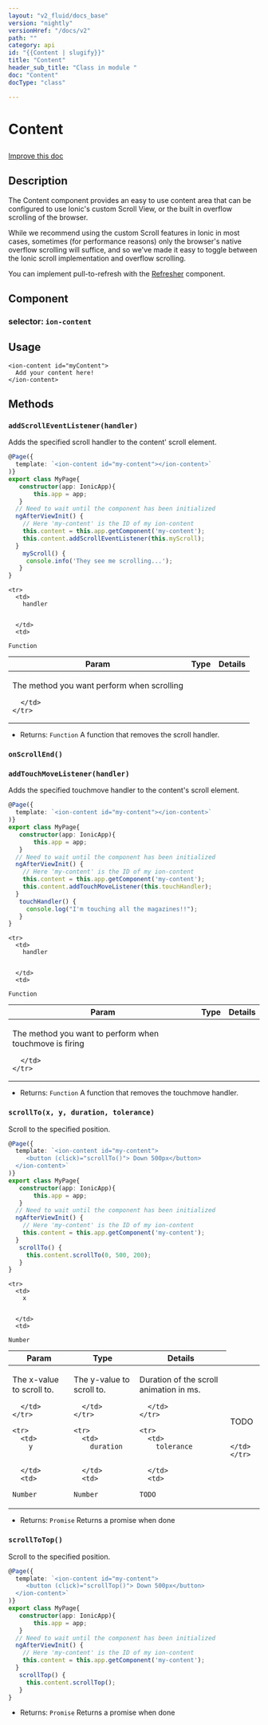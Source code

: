 ```yaml
---
layout: "v2_fluid/docs_base"
version: "nightly"
versionHref: "/docs/v2"
path: ""
category: api
id: "{{Content | slugify}}"
title: "Content"
header_sub_title: "Class in module "
doc: "Content"
docType: "class"

---
```










<h1 class="api-title">


Content






</h1>

<a class="improve-v2-docs" href='http://github.com/driftyco/ionic2/edit/master/ionic/components/content/content.ts#L8'>
Improve this doc
</a> 






<!-- description -->
<h2>Description</h2>

<p>The Content component provides an easy to use content area that can be configured to use Ionic&#39;s custom Scroll View, or the built in overflow scrolling of the browser.</p>
<p>While we recommend using the custom Scroll features in Ionic in most cases, sometimes (for performance reasons) only the browser&#39;s native overflow scrolling will suffice, and so we&#39;ve made it easy to toggle between the Ionic scroll implementation and overflow scrolling.</p>
<p>You can implement pull-to-refresh with the <a href="../../scroll/Refresher">Refresher</a> component.</p>


<h2>Component</h2>
<h3>selector: <code>ion-content</code></h3>
<!-- @usage tag -->

<h2>Usage</h2>

<pre><code class="lang-html">&lt;ion-content id=&quot;myContent&quot;&gt;
  Add your content here!
&lt;/ion-content&gt;
</code></pre>




<!-- @property tags -->


<!-- methods on the class -->

<h2>Methods</h2>

<div id="addScrollEventListener"></div>

<h3>
<code>addScrollEventListener(handler)</code>
  

</h3>

Adds the specified scroll handler to the content' scroll element.

```ts
@Page({
  template: `<ion-content id="my-content"></ion-content>`
)}
export class MyPage{
   constructor(app: IonicApp){
       this.app = app;
   }
  // Need to wait until the component has been initialized
  ngAfterViewInit() {
    // Here 'my-content' is the ID of my ion-content
    this.content = this.app.getComponent('my-content');
    this.content.addScrollEventListener(this.myScroll);
  }
    myScroll() {
     console.info('They see me scrolling...');
   }
}
```


<table class="table" style="margin:0;">
  <thead>
    <tr>
      <th>Param</th>
      <th>Type</th>
      <th>Details</th>
    </tr>
  </thead>
  <tbody>
    
    <tr>
      <td>
        handler
        
        
      </td>
      <td>
        
  <code>Function</code>
      </td>
      <td>
        <p>The method you want perform when scrolling</p>

        
      </td>
    </tr>
    
  </tbody>
</table>





* Returns: 
  <code>Function</code> A function that removes the scroll handler.




<div id="onScrollEnd"></div>

<h3>
<code>onScrollEnd()</code>
  

</h3>












<div id="addTouchMoveListener"></div>

<h3>
<code>addTouchMoveListener(handler)</code>
  

</h3>

Adds the specified touchmove handler to the content's scroll element.

```ts
@Page({
  template: `<ion-content id="my-content"></ion-content>`
)}
export class MyPage{
   constructor(app: IonicApp){
       this.app = app;
   }
  // Need to wait until the component has been initialized
  ngAfterViewInit() {
    // Here 'my-content' is the ID of my ion-content
    this.content = this.app.getComponent('my-content');
    this.content.addTouchMoveListener(this.touchHandler);
  }
   touchHandler() {
     console.log("I'm touching all the magazines!!");
   }
}
```


<table class="table" style="margin:0;">
  <thead>
    <tr>
      <th>Param</th>
      <th>Type</th>
      <th>Details</th>
    </tr>
  </thead>
  <tbody>
    
    <tr>
      <td>
        handler
        
        
      </td>
      <td>
        
  <code>Function</code>
      </td>
      <td>
        <p>The method you want to perform when touchmove is firing</p>

        
      </td>
    </tr>
    
  </tbody>
</table>





* Returns: 
  <code>Function</code> A function that removes the touchmove handler.




<div id="scrollTo"></div>

<h3>
<code>scrollTo(x,&nbsp;y,&nbsp;duration,&nbsp;tolerance)</code>
  

</h3>

Scroll to the specified position.

```ts
@Page({
  template: `<ion-content id="my-content">
     <button (click)="scrollTo()"> Down 500px</button>
  </ion-content>`
)}
export class MyPage{
   constructor(app: IonicApp){
       this.app = app;
   }
  // Need to wait until the component has been initialized
  ngAfterViewInit() {
    // Here 'my-content' is the ID of my ion-content
    this.content = this.app.getComponent('my-content');
  }
   scrollTo() {
     this.content.scrollTo(0, 500, 200);
   }
}
```


<table class="table" style="margin:0;">
  <thead>
    <tr>
      <th>Param</th>
      <th>Type</th>
      <th>Details</th>
    </tr>
  </thead>
  <tbody>
    
    <tr>
      <td>
        x
        
        
      </td>
      <td>
        
  <code>Number</code>
      </td>
      <td>
        <p>The x-value to scroll to.</p>

        
      </td>
    </tr>
    
    <tr>
      <td>
        y
        
        
      </td>
      <td>
        
  <code>Number</code>
      </td>
      <td>
        <p>The y-value to scroll to.</p>

        
      </td>
    </tr>
    
    <tr>
      <td>
        duration
        
        
      </td>
      <td>
        
  <code>Number</code>
      </td>
      <td>
        <p>Duration of the scroll animation in ms.</p>

        
      </td>
    </tr>
    
    <tr>
      <td>
        tolerance
        
        
      </td>
      <td>
        
  <code>TODO</code>
      </td>
      <td>
        <p>TODO</p>

        
      </td>
    </tr>
    
  </tbody>
</table>





* Returns: 
  <code>Promise</code> Returns a promise when done




<div id="scrollToTop"></div>

<h3>
<code>scrollToTop()</code>
  

</h3>

Scroll to the specified position.

```ts
@Page({
  template: `<ion-content id="my-content">
     <button (click)="scrollTop()"> Down 500px</button>
  </ion-content>`
)}
export class MyPage{
   constructor(app: IonicApp){
       this.app = app;
   }
  // Need to wait until the component has been initialized
  ngAfterViewInit() {
    // Here 'my-content' is the ID of my ion-content
    this.content = this.app.getComponent('my-content');
  }
   scrollTop() {
     this.content.scrollTop();
   }
}
```






* Returns: 
  <code>Promise</code> Returns a promise when done


<!-- related link --><!-- end content block -->


<!-- end body block -->

